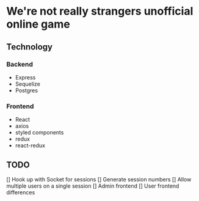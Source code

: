 # We're not really strangers unofficial online game

## Technology

### Backend

- Express
- Sequelize
- Postgres

### Frontend

- React
- axios
- styled components
- redux
- react-redux

## TODO

[] Hook up with Socket for sessions
    [] Generate session numbers
    [] Allow multiple users on a single session
[] Admin frontend
[] User frontend differences
